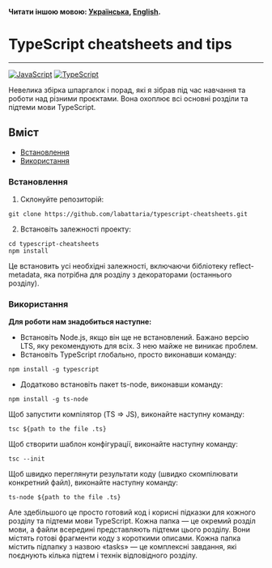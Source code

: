 **Читати іншою мовою: [Українська](README.ukr.md), [English](README.md).**

# TypeScript cheatsheets and tips

---

[![JavaScript](https://img.shields.io/badge/JavaScript-323330?style=for-the-badge&logo=javascript&logoColor=F7DF1E)](#)
[![TypeScript](https://img.shields.io/badge/TypeScript-007ACC?style=for-the-badge&logo=typescript&logoColor=white)](#)

Невелика збірка шпаргалок і порад, які я зібрав під час навчання та роботи над різними проєктами.
Вона охоплює всі основні розділи та підтеми мови TypeScript.

## Вміст

- [Встановлення](#Встановлення)
- [Використання](#Використання)

### Встановлення

1. Склонуйте репозиторій:

```shell
git clone https://github.com/labattaria/typescript-cheatsheets.git
```

2. Встановіть залежності проекту:

```shell
cd typescript-cheatsheets
npm install
```

Це встановить усі необхідні залежності, включаючи бібліотеку reflect-metadata, яка потрібна для розділу з декораторами (останнього розділу).

### Використання

**Для роботи нам знадобиться наступне:**

- Встановіть Node.js, якщо він ще не встановлений. Бажано версію LTS, яку рекомендують для всіх. З нею майже не виникає проблем.
- Встановіть TypeScript глобально, просто виконавши команду:

```shell
npm install -g typescript
```

- Додатково встановіть пакет ts-node, виконавши команду:

```shell
npm install -g ts-node
```

Щоб запустити компілятор (TS => JS), виконайте наступну команду:

```shell
tsc ${path to the file .ts}
```

Щоб створити шаблон конфігурації, виконайте наступну команду:

```shell
tsc --init
```

Щоб швидко переглянути результати коду (швидко скомпілювати конкретний файл), виконайте наступну команду:

```shell
ts-node ${path to the file .ts}
```

Але здебільшого це просто готовий код і корисні підказки для кожного розділу та підтеми мови TypeScript.
Кожна папка — це окремий розділ мови, а файли всередині представляють підтеми цього розділу. Вони містять готові фрагменти коду з короткими описами.
Кожна папка містить підпапку з назвою «tasks» — це комплексні завдання, які поєднують кілька підтем і технік відповідного розділу.
